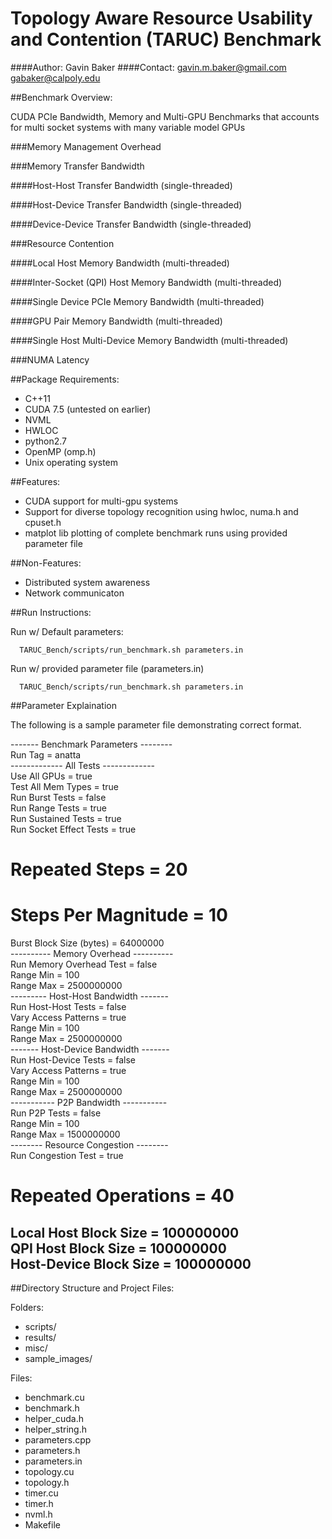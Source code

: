 # Topology Aware Resource Usability and Contention (TARUC) Benchmark

####Author: Gavin Baker
####Contact:
            gavin.m.baker@gmail.com
            gabaker@calpoly.edu

##Benchmark Overview:

CUDA PCIe Bandwidth, Memory and Multi-GPU Benchmarks that accounts for multi socket systems with many variable model GPUs

###Memory Management Overhead

###Memory Transfer Bandwidth

####Host-Host Transfer Bandwidth (single-threaded)

####Host-Device Transfer Bandwidth (single-threaded)

####Device-Device Transfer Bandwidth (single-threaded)

###Resource Contention

####Local Host Memory Bandwidth (multi-threaded)

####Inter-Socket (QPI) Host Memory Bandwidth (multi-threaded)

####Single Device PCIe Memory Bandwidth (multi-threaded)

####GPU Pair Memory Bandwidth (multi-threaded)

####Single Host Multi-Device Memory Bandwidth (multi-threaded)

###NUMA Latency

##Package Requirements:

- C++11
- CUDA 7.5 (untested on earlier)
- NVML
- HWLOC
- python2.7
- OpenMP (omp.h)
- Unix operating system

##Features:
- CUDA support for multi-gpu systems
- Support for diverse topology recognition using hwloc, numa.h and cpuset.h 
- matplot lib plotting of complete benchmark runs using provided parameter file

##Non-Features:
- Distributed system awareness
- Network communicaton

##Run Instructions:

Run w/ Default parameters:

      TARUC_Bench/scripts/run_benchmark.sh parameters.in

Run w/ provided parameter file (parameters.in)

      TARUC_Bench/scripts/run_benchmark.sh parameters.in

##Parameter Explaination

The following is a sample parameter file demonstrating correct format. 

   ------- Benchmark Parameters --------    
   Run Tag = anatta     
   ------------- All Tests -------------    
   Use All GPUs = true       
   Test All Mem Types = true      
   Run Burst Tests = false    
   Run Range Tests = true    
   Run Sustained Tests = true    
   Run Socket Effect Tests = true    
   # Repeated Steps = 20    
   # Steps Per Magnitude = 10   
   Burst Block Size (bytes) = 64000000   
   ---------- Memory Overhead ----------     
   Run Memory Overhead Test = false      
   Range Min = 100      
   Range Max = 2500000000      
   --------- Host-Host Bandwidth -------     
   Run Host-Host Tests = false      
   Vary Access Patterns = true     
   Range Min = 100      
   Range Max = 2500000000     
   ------- Host-Device Bandwidth -------     
   Run Host-Device Tests = false      
   Vary Access Patterns = true      
   Range Min = 100      
   Range Max = 2500000000        
   ----------- P2P Bandwidth -----------       
   Run P2P Tests = false       
   Range Min = 100      
   Range Max = 1500000000      
   -------- Resource Congestion --------     
   Run Congestion Test = true      
   # Repeated Operations = 40      
   Local Host Block Size =  100000000     
   QPI Host Block Size =    100000000     
   Host-Device Block Size = 100000000     
   -------------------------------------      


##Directory Structure and Project Files:

Folders:

- scripts/
- results/
- misc/
- sample_images/

Files:

- benchmark.cu
- benchmark.h
- helper_cuda.h
- helper_string.h
- parameters.cpp
- parameters.h
- parameters.in
- topology.cu
- topology.h
- timer.cu
- timer.h
- nvml.h
- Makefile
